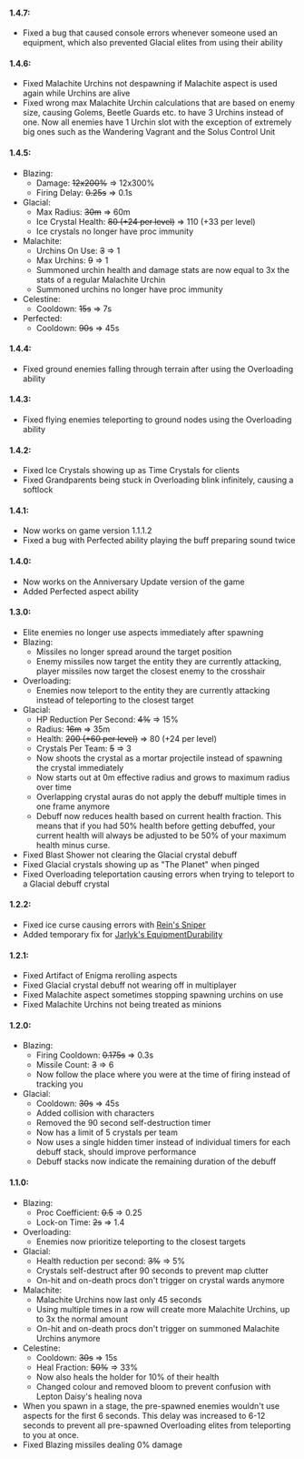 ﻿#### 1.4.7:
* Fixed a bug that caused console errors whenever someone used an equipment, which also prevented Glacial elites from using their ability
#### 1.4.6:
* Fixed Malachite Urchins not despawning if Malachite aspect is used again while Urchins are alive
* Fixed wrong max Malachite Urchin calculations that are based on enemy size, causing Golems, Beetle Guards etc. to have 3 Urchins instead of one. Now all enemies have 1 Urchin slot with the exception of extremely big ones such as the Wandering Vagrant and the Solus Control Unit
#### 1.4.5:
* Blazing:
    * Damage: ~~12x200%~~ ⇒ 12x300%
    * Firing Delay: ~~0.25s~~ ⇒ 0.1s
* Glacial:
    * Max Radius: ~~30m~~ ⇒ 60m
    * Ice Crystal Health: ~~80 (+24 per level)~~ ⇒ 110 (+33 per level)
    * Ice crystals no longer have proc immunity
* Malachite:
    * Urchins On Use: ~~3~~ ⇒ 1
    * Max Urchins: ~~9~~ ⇒ 1
    * Summoned urchin health and damage stats are now equal to 3x the stats of a regular Malachite Urchin
    * Summoned urchins no longer have proc immunity
* Celestine:
    * Cooldown: ~~15s~~ ⇒ 7s
* Perfected:
    * Cooldown: ~~90s~~ ⇒ 45s
#### 1.4.4:
* Fixed ground enemies falling through terrain after using the Overloading ability
#### 1.4.3:
* Fixed flying enemies teleporting to ground nodes using the Overloading ability
#### 1.4.2:
* Fixed Ice Crystals showing up as Time Crystals for clients
* Fixed Grandparents being stuck in Overloading blink infinitely, causing a softlock
#### 1.4.1:
* Now works on game version 1.1.1.2
* Fixed a bug with Perfected ability playing the buff preparing sound twice
#### 1.4.0:
* Now works on the Anniversary Update version of the game
* Added Perfected aspect ability
#### 1.3.0:
* Elite enemies no longer use aspects immediately after spawning
* Blazing:
    * Missiles no longer spread around the target position
    * Enemy missiles now target the entity they are currently attacking, player missiles now target the closest enemy to the crosshair
* Overloading:
    * Enemies now teleport to the entity they are currently attacking instead of teleporting to the closest target
* Glacial:
    * HP Reduction Per Second: ~~4%~~ ⇒ 15%
    * Radius: ~~16m~~ ⇒ 35m
    * Health: ~~200 (+60 per level)~~ ⇒ 80 (+24 per level)
    * Crystals Per Team: ~~5~~ ⇒ 3
    * Now shoots the crystal as a mortar projectile instead of spawning the crystal immediately
    * Now starts out at 0m effective radius and grows to maximum radius over time
    * Overlapping crystal auras do not apply the debuff multiple times in one frame anymore
    * Debuff now reduces health based on current health fraction. This means that if you had 50% health before getting debuffed, your current health will always be adjusted to be 50% of your maximum health minus curse.
* Fixed Blast Shower not clearing the Glacial crystal debuff
* Fixed Glacial crystals showing up as "The Planet" when pinged
* Fixed Overloading teleportation causing errors when trying to teleport to a Glacial debuff crystal
#### 1.2.2:
* Fixed ice curse causing errors with [Rein's Sniper](https://thunderstore.io/package/Rein/Sniper/)
* Added temporary fix for [Jarlyk's EquipmentDurability](https://thunderstore.io/package/Jarlyk/EquipmentDurability/)
#### 1.2.1:
* Fixed Artifact of Enigma rerolling aspects
* Fixed Glacial crystal debuff not wearing off in multiplayer
* Fixed Malachite aspect sometimes stopping spawning urchins on use
* Fixed Malachite Urchins not being treated as minions
#### 1.2.0:
* Blazing:
    * Firing Cooldown: ~~0.175s~~ ⇒ 0.3s
    * Missile Count: ~~3~~ ⇒ 6
    * Now follow the place where you were at the time of firing instead of tracking you
* Glacial:
    * Cooldown: ~~30s~~ ⇒ 45s
    * Added collision with characters
    * Removed the 90 second self-destruction timer
    * Now has a limit of 5 crystals per team
    * Now uses a single hidden timer instead of individual timers for each debuff stack, should improve performance
    * Debuff stacks now indicate the remaining duration of the debuff
#### 1.1.0:
* Blazing:
    * Proc Coefficient: ~~0.5~~ ⇒ 0.25
    * Lock-on Time: ~~2s~~ ⇒ 1.4
* Overloading:
    * Enemies now prioritize teleporting to the closest targets
* Glacial:
    * Health reduction per second: ~~3%~~ ⇒ 5%
    * Crystals self-destruct after 90 seconds to prevent map clutter
    * On-hit and on-death procs don't trigger on crystal wards anymore
* Malachite:
    * Malachite Urchins now last only 45 seconds
    * Using multiple times in a row will create more Malachite Urchins, up to 3x the normal amount
    * On-hit and on-death procs don't trigger on summoned Malachite Urchins anymore
* Celestine:
    * Cooldown: ~~30s~~ ⇒ 15s
    * Heal Fraction: ~~50%~~ ⇒ 33%
    * Now also heals the holder for 10% of their health
    * Changed colour and removed bloom to prevent confusion with Lepton Daisy's healing nova
* When you spawn in a stage, the pre-spawned enemies wouldn't use aspects for the first 6 seconds. This delay was increased to 6-12 seconds to prevent all pre-spawned Overloading elites from teleporting to you at once.
* Fixed Blazing missiles dealing 0% damage

